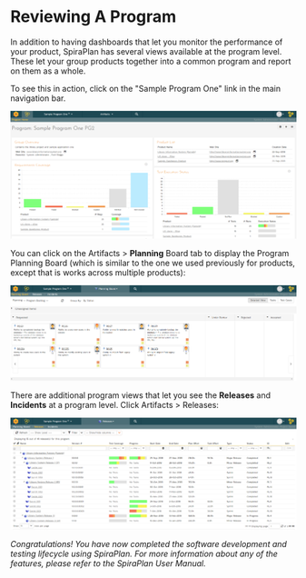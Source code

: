 # Reviewing A Program

In addition to having dashboards that let you monitor the performance of
your product, SpiraPlan has several views available at the program
level. These let your group products together into a common program and
report on them as a whole.

To see this in action, click on the "Sample Program One" link in the
main navigation bar.

![](img/Reviewing_A_Program_79.png)




You can click on the Artifacts \> **Planning** Board tab to display the
Program Planning Board (which is similar to the one we used previously
for products, except that is works across multiple products):

![](img/Reviewing_A_Program_80.png)




There are additional program views that let you see the **Releases** and
**Incidents** at a program level. Click Artifacts \> Releases:

![](img/Reviewing_A_Program_81.png)




*Congratulations! You have now completed the software development and
testing lifecycle using SpiraPlan. For more information about any of the
features, please refer to the SpiraPlan User Manual.*

